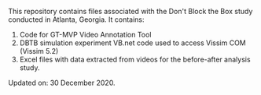 This repository contains files associated with the Don't Block the Box study conducted in Atlanta, Georgia. 
It contains:
1) Code for GT-MVP Video Annotation Tool
2) DBTB simulation experiment VB.net code used to access Vissim COM (Vissim 5.2)
3) Excel files with data extracted from videos for the before-after analysis study.

Updated on: 30 December 2020.
